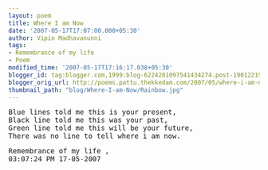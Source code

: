 ```yaml
---
layout: poem
title: Where I am Now
date: '2007-05-17T17:07:00.000+05:30'
author: Vipin Madhavanunni
tags:
- Remembrance of my life
- Poem
modified_time: '2007-05-17T17:16:17.038+05:30'
blogger_id: tag:blogger.com,1999:blog-6224281097541434274.post-1901221925279011675
blogger_orig_url: http://poems.pattu.thekkedam.com/2007/05/where-i-am-now.html
thumbnail_path: "blog/Where-I-am-Now/Rainbow.jpg"
---
```

<pre>
Blue lines told me this is your present, 
Black line told me this was your past, 
Green line told me this will be your future, 
There was no line to tell where i am now. 
</pre>

<pre>
Remembrance of my life ,
03:07:24 PM 17-05-2007
</pre>
